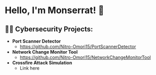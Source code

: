 <h1>Hello, I'm Monserrat! 👋

<h2>👨‍💻 Cybersecurity Projects:</h2>

- <b>Port Scanner Detector</b>
  - https://github.com/Nitro-Omori15/PortScannerDetector
 - <b>Network Change Monitor Tool</b>
   - https://github.com/Nitro-Omori15/NetworkChangeMonitorTool
 - <b>Crossfire Attack Simulation</b>
   - Link here
<!--
**Nitro-Omori15/Nitro-Omori15** is a ✨ _special_ ✨ repository because its `README.md` (this file) appears on your GitHub profile.

Here are some ideas to get you started:

- 🔭 I’m currently working on ...
- 🌱 I’m currently learning ...
- 👯 I’m looking to collaborate on ...
- 🤔 I’m looking for help with ...
- 💬 Ask me about ...
- 📫 How to reach me: ...
- 😄 Pronouns: ...
- ⚡ Fun fact: ...
-->
